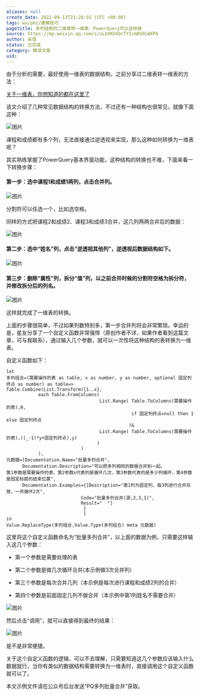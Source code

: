 ```yaml
---
aliases: null
create_date: 2022-09-13T23:28:55 (UTC +08:00)
tags: wx/pbi/建模技巧
pagetitle: 多列结构的二维表转一维表，PowerQuery可以这样做
source: https://mp.weixin.qq.com/s/uLbXKUXQrTYIcmBS0LWXPA
author: 采悟
status: 已完成
category: 精读文章
uid: 
---
```


由于分析的需要，最好使用一维表的数据结构，之前分享过二维表转一维表的方法：  

[关于一维表，你想知道的都在这里了](http://mp.weixin.qq.com/s?__biz=MzA4MzQwMjY4MA==&mid=2484068871&idx=1&sn=4ab596602ed0a4c851755673d8fcf37a&chksm=8e0c48d0b97bc1c6e8edc0d31110b669c87740e55601fce30e498c9801af972ca1f366eb7ab9&scene=21#wechat_redirect)  

该文介绍了几种常见数据结构的转换方法，不过还有一种结构也很常见，就像下面这种：  

![图片](https://mmbiz.qpic.cn/mmbiz_png/aHEbZtANQJMHxg0uxa5YhybNgQARnJfuxWticnFUjOxpPCfIyoepx52bFUmsOseIgOcU3IdX6XCcGJrekriaQkuA/640?wx_fmt=png&wxfrom=5&wx_lazy=1&wx_co=1)

课程和成绩都有多个列，无法直接通过逆透视来实现，那么这种如何转换为一维表呢？  

其实熟练掌握了PowerQuery基本界面功能，这种结构的转换也不难，下面来看一下转换步骤：  

#### **第一步：选中课程1和成绩1两列，点击合并列。**

![图片](https://mmbiz.qpic.cn/mmbiz_png/aHEbZtANQJMHxg0uxa5YhybNgQARnJfuiaFlibpeZBNJ2nTjV86u0KbsqM89dYvzLVt9WhDUIRCmicE0hicIjCC0mw/640?wx_fmt=png&wxfrom=5&wx_lazy=1&wx_co=1)

分割符可以任选一个，比如选空格。

同样的方式把课程2和成绩2、课程3和成绩3合并，这几列两两合并后的数据：

![图片](https://mmbiz.qpic.cn/mmbiz_png/aHEbZtANQJMHxg0uxa5YhybNgQARnJfu3JqTm5t1NhOf6wKant3u7uXrvshJZRlEJdFXMN2lPJPIPsBefFf5sg/640?wx_fmt=png&wxfrom=5&wx_lazy=1&wx_co=1)

#### **第二步：选中“姓名”列，点击“逆透视其他列”，逆透视后数据结构如下。**

![图片](https://mmbiz.qpic.cn/mmbiz_png/aHEbZtANQJMHxg0uxa5YhybNgQARnJfuwsxJRibqVwqSG3zticxvTjruDibo88r5E1uwcickvD7jVVwXmwANBVCWZQ/640?wx_fmt=png&wxfrom=5&wx_lazy=1&wx_co=1)

#### **第三步：删除“属性”列，拆分“值”列，以之前合并时候的分割符空格为拆分符，并修改拆分后的列名。**

![图片](https://mmbiz.qpic.cn/mmbiz_png/aHEbZtANQJMHxg0uxa5YhybNgQARnJfuA7zxYh6PfuRG8SK2bauwBntAX6F25Kibls6WGwZDtU8hEEcwvjqLuSQ/640?wx_fmt=png&wxfrom=5&wx_lazy=1&wx_co=1)

这样就完成了一维表的转换。

上面的步骤很简单，不过如果列数特别多，第一步合并列将会非常繁琐。幸运的是，星友分享了一个自定义函数非常强悍（原创作者不详，如果作者看到这篇文章，可与我联系），通过输入几个参数，就可以一次性将这种结构的表转换为一维表。

自定义函数如下：

```
let
多列组合=(需要操作的表 as table, x as number, y as number, optional 固定列终点 as number) as table=>
Table.Combine(List.Transform({1..x},
            each Table.FromColumns(
                                   List.Range( Table.ToColumns(需要操作的表),0,
                                               if 固定列终点=null then 1 else 固定列终点                                                
                                              )&
                                   List.Range( Table.ToColumns(需要操作的表),((_-1)*y+固定列终点),y)
                                  )
                            )          
            ),
元数据=[Documentation.Name="批量多列合并",
      Documentation.Description="可以把多列相同的数据合并到一起。
第1参数是需要操作的表，第2参数x代表的是循环几次，第3参数代表的是多少列循环，第4参数是固定标题的结束位置",
      Documentation.Examples={[Description="第1列为固定列，每3列进行合并存放，一共循环2次",
                            Code="批量多列合并(源,2,3,1)",
                            Result="  "]
                             }
                             ]
in
Value.ReplaceType(多列组合,Value.Type(多列组合) meta 元数据)
```

这里将这个自定义函数命名为“批量多列合并”，以上面的数据为例，只需要这样输入这几个参数：

-   第一个参数是需要处理的表
    
-   第二个参数是做几次循环合并(本示例做3次合并列）  
    
-   第三个参数是每次合并几列（本示例是每次进行课程和成绩2列的合并）  
    
-   第四个参数是前面固定几列不做合并（本示例中第1列姓名不需要合并）
    

![图片](https://mmbiz.qpic.cn/mmbiz_png/aHEbZtANQJMHxg0uxa5YhybNgQARnJfu4IqJrhZuh5ibCYjd2TcgwmjGCRU5ej97HicGNfIyNTR4RTGQbU6cQrxQ/640?wx_fmt=png&wxfrom=5&wx_lazy=1&wx_co=1)

然后点击“调用”，就可以直接得到最终的结果：

![图片](https://mmbiz.qpic.cn/mmbiz_png/aHEbZtANQJMHxg0uxa5YhybNgQARnJfuaFX5Yglh5ayG3yCNE0jmebeNricnmmfnTIOXIsNFNj77AlnT7FwYVgw/640?wx_fmt=png&wxfrom=5&wx_lazy=1&wx_co=1)

是不是非常便捷。

关于这个自定义函数的逻辑，可以不去理解，只需要知道这几个参数应该输入什么数据就行，当你有类似的数据结构需要转换为一维表时，直接调用这个自定义函数就可以了。

本文示例文件请在公众号后台发送“PQ多列批量合并”获取。
